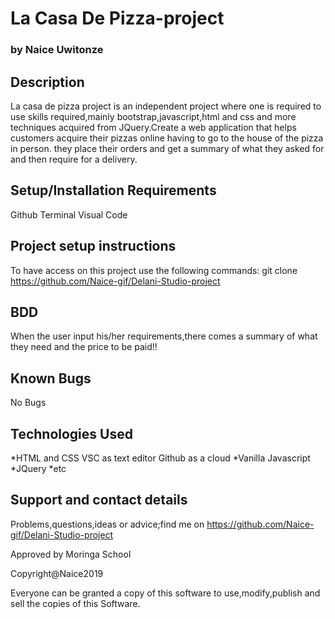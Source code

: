 # La Casa De Pizza-project

### by Naice Uwitonze

## Description
La casa de pizza project is an independent project where one is required to use skills required,mainly bootstrap,javascript,html and css and more techniques acquired from JQuery.Create a web application that helps customers acquire their pizzas online having to go to the house of the pizza in person. they place their orders and get a summary of what they asked for and then require for a delivery.

## Setup/Installation Requirements
Github Terminal Visual Code

## Project setup instructions
To have access on this project use the following commands: git clone https://github.com/Naice-gif/Delani-Studio-project

## BDD
When the user input his/her requirements,there comes a summary of what they need and the price to be paid!!

## Known Bugs
No Bugs

## Technologies Used
*HTML and CSS VSC as text editor Github as a cloud
*Vanilla Javascript
*JQuery
*etc


## Support and contact details
Problems,questions,ideas or advice;find me on https://github.com/Naice-gif/Delani-Studio-project

Approved by Moringa School

Copyright@Naice2019

Everyone can be granted a copy of this software to use,modify,publish and sell the copies of this Software.
